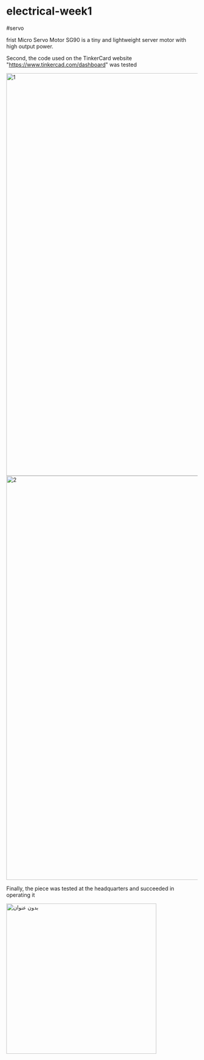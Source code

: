 # electrical-week1
#servo 

frist Micro Servo Motor SG90 is a tiny and lightweight server motor with high output power.

Second, the code used on the TinkerCard website "https://www.tinkercad.com/dashboard" was tested

<img width="1058" alt="1" src="https://user-images.githubusercontent.com/108091010/180077945-cc0388dc-ef71-4a98-b668-e2b7737691fd.png">

<img width="1062" alt="2" src="https://user-images.githubusercontent.com/108091010/180077959-08647391-fd4f-47db-8fb2-fca9c1b33d57.png">

Finally, the piece was tested at the headquarters and succeeded in operating it

<img width="395" alt="بدون عنوان" src="https://user-images.githubusercontent.com/108091010/180078249-254a5943-0f5e-4013-ac2e-06af3e91c9c9.png">
